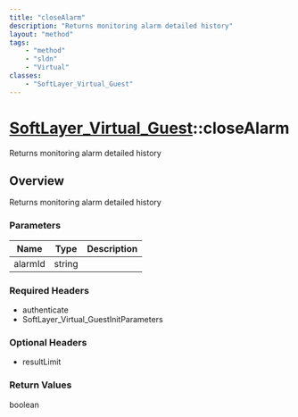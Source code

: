 ```yaml
---
title: "closeAlarm"
description: "Returns monitoring alarm detailed history"
layout: "method"
tags:
    - "method"
    - "sldn"
    - "Virtual"
classes:
    - "SoftLayer_Virtual_Guest"
---
```

# [SoftLayer_Virtual_Guest](/reference/services/SoftLayer_Virtual_Guest)::closeAlarm

Returns monitoring alarm detailed history


## Overview 
Returns monitoring alarm detailed history 

### Parameters 
|Name | Type | Description |
| --- | --- | --- |
|alarmId| string| |


### Required Headers
* authenticate
* SoftLayer_Virtual_GuestInitParameters

### Optional Headers
* resultLimit

### Return Values
boolean

